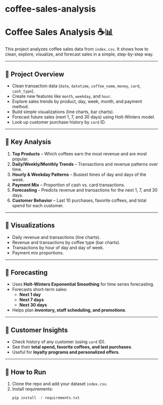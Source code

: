# coffee-sales-analysis

# Coffee Sales Analysis ☕📊

This project analyzes coffee sales data from `index.csv`. It shows how to clean, explore, visualize, and forecast sales in a simple, step-by-step way.

---

## 🔹 Project Overview
- Clean transaction data (`date`, `datetime`, `coffee_name`, `money`, `card`, `cash_type`).
- Create new features like `month`, `weekday`, and `hour`.
- Explore sales trends by product, day, week, month, and payment method.
- Build simple visualizations (line charts, bar charts).
- Forecast future sales (next 1, 7, and 30 days) using Holt-Winters model.
- Look up customer purchase history by `card` ID.

---

## 🔹 Key Analysis
1. **Top Products** – Which coffees earn the most revenue and are most popular.
2. **Daily/Weekly/Monthly Trends** – Transactions and revenue patterns over time.
3. **Hourly & Weekday Patterns** – Busiest times of day and days of the week.
4. **Payment Mix** – Proportion of cash vs. card transactions.
5. **Forecasting** – Predicts revenue and transactions for the next 1, 7, and 30 days.
6. **Customer Behavior** – Last 10 purchases, favorite coffees, and total spend for each customer.

---

## 🔹 Visualizations
- Daily revenue and transactions (line charts).
- Revenue and transactions by coffee type (bar charts).
- Transactions by hour of day and day of week.
- Payment mix proportions.

---

## 🔹 Forecasting
- Uses **Holt-Winters Exponential Smoothing** for time series forecasting.
- Forecasts short-term sales:
  - **Next 1 day**
  - **Next 7 days**
  - **Next 30 days**
- Helps plan **inventory, staff scheduling, and promotions**.

---

## 🔹 Customer Insights
- Check history of any customer (using `card` ID).
- See their **total spend, favorite coffees, and last purchases**.
- Useful for **loyalty programs and personalized offers**.

---

## 🔹 How to Run
1. Clone the repo and add your dataset `index.csv`.
2. Install requirements:
   ```bash
   pip install -r requirements.txt
